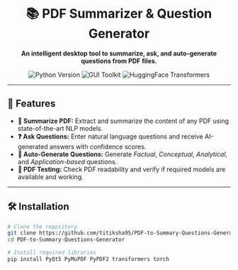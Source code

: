 <h1 align="center">📚 PDF Summarizer & Question Generator</h1>

<p align="center">
  <strong>An intelligent desktop tool to summarize, ask, and auto-generate questions from PDF files.</strong>
</p>

<p align="center">
  <img src="https://img.shields.io/badge/Python-3.7%2B-blue.svg" alt="Python Version">
  <img src="https://img.shields.io/badge/GUI-PyQt5-green.svg" alt="GUI Toolkit">
  <img src="https://img.shields.io/badge/NLP-HuggingFace-yellow.svg" alt="HuggingFace Transformers">
</p>

---

## 🚀 Features

<ul>
  <li><strong>📄 Summarize PDF:</strong> Extract and summarize the content of any PDF using state-of-the-art NLP models.</li>
  <li><strong>❓ Ask Questions:</strong> Enter natural language questions and receive AI-generated answers with confidence scores.</li>
  <li><strong>🤔 Auto-Generate Questions:</strong> Generate <em>Factual</em>, <em>Conceptual</em>, <em>Analytical</em>, and <em>Application-based</em> questions.</li>
  <li><strong>🧪 PDF Testing:</strong> Check PDF readability and verify if required models are available and working.</li>
</ul>

---

## 🛠️ Installation

```bash
# Clone the repository
git clone https://github.com/titiksha95/PDF-to-Summary-Questions-Generator.git
cd PDF-to-Summary-Questions-Generator

# Install required libraries
pip install PyQt5 PyMuPDF PyPDF2 transformers torch
